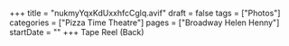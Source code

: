 +++
title = "nukmyYqxKdUxxhfcCglq.avif"
draft = false
tags = ["Photos"]
categories = ["Pizza Time Theatre"]
pages = ["Broadway Helen Henny"]
startDate = ""
+++
Tape Reel (Back)
